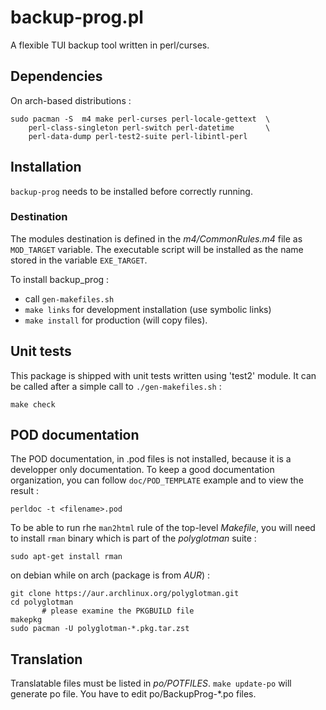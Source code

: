 # backup-prog.pl

A flexible TUI backup tool written in perl/curses.

## Dependencies

On arch-based distributions :

	sudo pacman -S  m4 make perl-curses perl-locale-gettext  \
		perl-class-singleton perl-switch perl-datetime       \
		perl-data-dump perl-test2-suite perl-libintl-perl

## Installation

`backup-prog` needs to be installed before correctly running.

### Destination

The modules destination is defined in the *m4/CommonRules.m4* file
as `MOD_TARGET` variable. The executable script will be installed 
as the name stored in the variable `EXE_TARGET`.

To install backup_prog :
- call `gen-makefiles.sh`
- `make links` for development installation (use symbolic links)
- `make install` for production (will copy files).

## Unit tests

This package is shipped with unit tests written using 'test2' module. It can 
be called after a simple call to `./gen-makefiles.sh` :

	make check

## POD documentation

The POD documentation, in .pod files is not installed, because it is
a developper only documentation. To keep a good documentation organization,
you can follow `doc/POD_TEMPLATE` example and to view the result :

	perldoc -t <filename>.pod

To be able to run rhe `man2html` rule of the top-level *Makefile*, you will
need to install `rman` binary which is part of the *polyglotman* suite :

	sudo apt-get install rman 

on debian while on arch (package is from *AUR*) :

	git clone https://aur.archlinux.org/polyglotman.git
	cd polyglotman
           # please examine the PKGBUILD file
	makepkg
	sudo pacman -U polyglotman-*.pkg.tar.zst
	

## Translation

Translatable files must be listed in *po/POTFILES*.
`make update-po` will generate po file. You have to edit 
po/BackupProg-*.po files.
